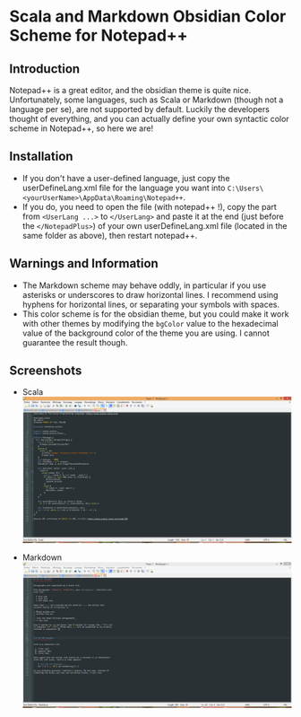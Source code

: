 # Scala and Markdown Obsidian Color Scheme for Notepad++


## Introduction

Notepad++ is a great editor, and the obsidian theme is quite nice. Unfortunately, some languages, such as Scala or Markdown (though not a language per se), are not supported by default.
Luckily the developers thought of everything, and you can actually define your own syntactic color scheme in Notepad++, so here we are!

## Installation

- If you don't have a user-defined language, just copy the userDefineLang.xml file for the language you want into `C:\Users\<yourUserName>\AppData\Roaming\Notepad++`.
- If you do, you need to open the file (with notepad++ !), copy the part from `<UserLang ...>` to `</UserLang>` and paste it at the end (just before the `</NotepadPlus>`) of your own userDefineLang.xml file (located in the same folder as above), then restart notepad++.

## Warnings and Information

- The Markdown scheme may behave oddly, in particular if you use asterisks or underscores to draw horizontal lines. I recommend using hyphens for horizontal lines, or separating your symbols with spaces.
- This color scheme is for the obsidian theme, but you could make it work with other themes by modifying the `bgColor` value to the hexadecimal value of the background color of the theme you are using. I cannot guarantee the result though.

## Screenshots

- Scala
![alt text](Screenshots/scala_example.png)

- Markdown
![alt text](Screenshots/markdown_example.png)
